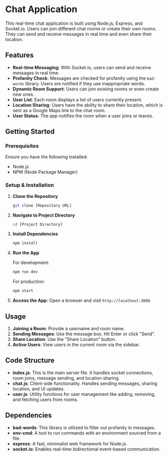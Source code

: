 # Chat Application

This real-time chat application is built using Node.js, Express, and Socket.io. Users can join different chat rooms or create their own rooms. They can send and receive messages in real time and even share their location.

## Features

- **Real-time Messaging**: With Socket.io, users can send and receive messages in real time.
- **Profanity Check**: Messages are checked for profanity using the `bad-words` library. Users are notified if they use inappropriate words.
- **Dynamic Room Support**: Users can join existing rooms or even create new ones.
- **User List**: Each room displays a list of users currently present.
- **Location Sharing**: Users have the ability to share their location, which is sent as a Google Maps link to the chat room.
- **User Status**: The app notifies the room when a user joins or leaves.

## Getting Started

### Prerequisites

Ensure you have the following installed:

- Node.js
- NPM (Node Package Manager)

### Setup & Installation

1. **Clone the Repository**
    ```bash
    git clone [Repository URL]
    ```

2. **Navigate to Project Directory**
    ```bash
    cd [Project Directory]
    ```

3. **Install Dependencies**
    ```bash
    npm install
    ```

4. **Run the App**

    For development:
    ```bash
    npm run dev
    ```

    For production:
    ```bash
    npm start
    ```

5. **Access the App**: Open a browser and visit `http://localhost:3000`.

## Usage

1. **Joining a Room**: Provide a username and room name.
2. **Sending Messages**: Use the message box. Hit Enter or click "Send".
3. **Share Location**: Use the "Share Location" button.
4. **Active Users**: View users in the current room via the sidebar.

## Code Structure

- **index.js**: This is the main server file. It handles socket connections, room joins, message sending, and location sharing.
- **chat.js**: Client-side functionality. Handles sending messages, sharing location, and UI updates.
- **user.js**: Utility functions for user management like adding, removing, and fetching users from rooms.

## Dependencies

- **bad-words**: This library is utilized to filter out profanity in messages.
- **env-cmd**: A tool to run commands with an environment sourced from a file.
- **express**: A fast, minimalist web framework for Node.js.
- **socket.io**: Enables real-time bidirectional event-based communication.

